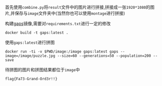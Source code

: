 首先使用`combine.py`将`result`文件中的图片进行拼接,拼接成一张`1920*1080`的图片,并保存与`image`文件夹中(当然你也可以使用`montage`进行拼接)

构建[gaps](https://github.com/nemanja-m/gaps)镜像,需要对`requirements.txt`进行一定的修改

`docker build -t gaps:latest .`

使用`gaps:latest`进行拼图

`docker run -ti -v $PWD/image:/image gaps:latest gaps --image=/image/puzzle.jpg --size=60 --generations=50 --population=200 --save`

待拼图的图片和拼图结果都位于`image`中

`flag{Fa73-Grand-Ord3r!!}`